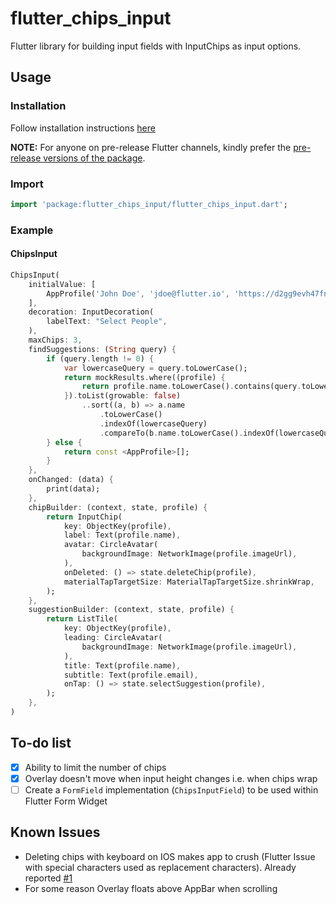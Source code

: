 # flutter_chips_input

Flutter library for building input fields with InputChips as input options.

## Usage

### Installation
Follow installation instructions [here](https://pub.dartlang.org/packages/flutter_chips_input#-installing-tab-)

**NOTE:** For anyone on pre-release Flutter channels, kindly prefer the [pre-release versions of the package](https://pub.dev/packages/flutter_chips_input/versions#prerelease).

### Import
```dart
import 'package:flutter_chips_input/flutter_chips_input.dart';
```

### Example
#### ChipsInput
```dart
ChipsInput(
    initialValue: [
        AppProfile('John Doe', 'jdoe@flutter.io', 'https://d2gg9evh47fn9z.cloudfront.net/800px_COLOURBOX4057996.jpg')
    ],
    decoration: InputDecoration(
        labelText: "Select People",
    ),
    maxChips: 3,
    findSuggestions: (String query) {
        if (query.length != 0) {
            var lowercaseQuery = query.toLowerCase();
            return mockResults.where((profile) {
                return profile.name.toLowerCase().contains(query.toLowerCase()) || profile.email.toLowerCase().contains(query.toLowerCase());
            }).toList(growable: false)
                ..sort((a, b) => a.name
                    .toLowerCase()
                    .indexOf(lowercaseQuery)
                    .compareTo(b.name.toLowerCase().indexOf(lowercaseQuery)));
        } else {
            return const <AppProfile>[];
        }
    },
    onChanged: (data) {
        print(data);
    },
    chipBuilder: (context, state, profile) {
        return InputChip(
            key: ObjectKey(profile),
            label: Text(profile.name),
            avatar: CircleAvatar(
                backgroundImage: NetworkImage(profile.imageUrl),
            ),
            onDeleted: () => state.deleteChip(profile),
            materialTapTargetSize: MaterialTapTargetSize.shrinkWrap,
        );
    },
    suggestionBuilder: (context, state, profile) {
        return ListTile(
            key: ObjectKey(profile),
            leading: CircleAvatar(
                backgroundImage: NetworkImage(profile.imageUrl),
            ),
            title: Text(profile.name),
            subtitle: Text(profile.email),
            onTap: () => state.selectSuggestion(profile),
        );
    },
)
```

## To-do list
- [X] Ability to limit the number of chips
- [X] Overlay doesn't move when input height changes i.e. when chips wrap
- [ ] Create a `FormField` implementation (`ChipsInputField`) to be used within Flutter Form Widget 

## Known Issues
* Deleting chips with keyboard on IOS makes app to crush (Flutter Issue with special characters used as replacement characters). Already reported [#1](https://github.com/danvick/flutter_chips_input/issues/1)
* For some reason Overlay floats above AppBar when scrolling
